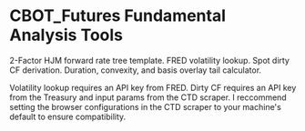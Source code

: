 # CBOT_Futures Fundamental Analysis Tools
2-Factor HJM forward rate tree template.
FRED volatility lookup. 
Spot dirty CF derivation. 
Duration, convexity, and basis overlay tail calculator.

Volatility lookup requires an API key from FRED. Dirty CF requires an API key from the Treasury and input params from the CTD scraper.
I reccommend setting the browser configurations in the CTD scraper to your machine's default to ensure compatibility.
